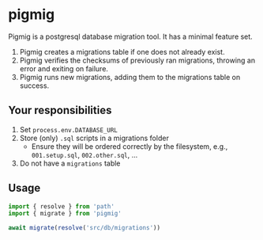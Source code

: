 # pigmig

Pigmig is a postgresql database migration tool. It has a minimal feature set.

1. Pigmig creates a migrations table if one does not already exist.
1. Pigmig verifies the checksums of previously ran migrations, throwing an error and exiting on failure.
1. Pigmig runs new migrations, adding them to the migrations table on success.

## Your responsibilities

1. Set `process.env.DATABASE_URL`
1. Store (only) `.sql` scripts in a migrations folder
   - Ensure they will be ordered correctly by the filesystem, e.g., `001.setup.sql`, `002.other.sql`, ...
1. Do not have a `migrations` table

## Usage

```typescript
import { resolve } from 'path'
import { migrate } from 'pigmig'

await migrate(resolve('src/db/migrations'))
```
